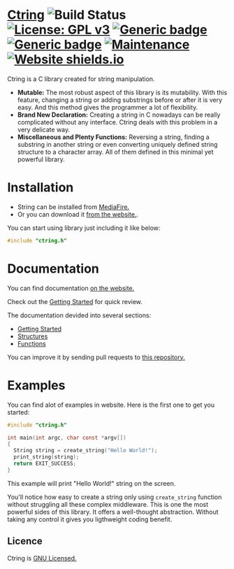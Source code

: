 # [Ctring](http://127.0.0.1:5500/template/) ![Build Status](https://travis-ci.com/ThankfulBird/ctring.svg?branch=master)  [![License: GPL v3](https://img.shields.io/badge/License-GPLv3-blue.svg)](https://www.gnu.org/licenses/gpl-3.0) [![Generic badge](https://img.shields.io/badge/version-v0.1.1-brightgreen.svg)](https://shields.io/) [![Generic badge](https://img.shields.io/badge/size-4.49kB-blueviolet.svg)](https://shields.io/) [![Maintenance](https://img.shields.io/badge/Maintained%3F-yes-green.svg)](https://GitHub.com/Naereen/StrapDown.js/graphs/commit-activity) [![Website shields.io](https://img.shields.io/website-up-down-green-red/http/shields.io.svg)](http://shields.io/)
Ctring is a C library created for string manipulation.
* __Mutable:__ The most robust aspect of this library is its mutability. With this feature, changing a string or adding substrings before or after it is very easy. And this method gives the programmer a lot of flexibility.
* __Brand New Declaration:__ Creating a string in C nowadays can be really complicated without any interface. Ctring deals with this problem in a very delicate way.
* __Miscellaneous and Plenty Functions:__ Reversing a string, finding a substring in another string or even converting uniquely defined string structure to a character array. All of them defined in this minimal yet powerful library.
# Installation
* String can be installed from [MediaFire.](http://www.mediafire.com/file/24zxio83teutlmi/ctring.h/file)   
* Or you can download it [from the website.](http://127.0.0.1:5500/template/).

You can start using library just including it like below:
```c
#include "ctring.h"
```
# Documentation
You can find documentation [on the website.](http://127.0.0.1:5500/template/)

Check out the [Getting Started](http://127.0.0.1:5500/template/introduction.html) for quick review.

The documentation devided into several sections:

* [Getting Started](http://127.0.0.1:5500/template/introduction.html)
* [Structures](http://127.0.0.1:5500/template/structures.html)
* [Functions](http://127.0.0.1:5500/template/functions.html)

You can improve it by sending pull requests to [this repository.](https://github.com/ThankfulBird/ctring)
# Examples
You can find alot of examples in website. Here is the first one to get you started:
```c
#include "ctring.h"

int main(int argc, char const *argv[])
{
  String string = create_string("Hello World!");
  print_string(string);
  return EXIT_SUCCESS;
}
```

This example will print "Hello World!" string on the screen.

You'll notice how easy to create a string only using `create_string` function without struggling all these complex middleware. This is one the most powerful sides of this library. It offers a well-thought abstraction. Without taking any control it gives you ligthweight coding benefit.

## Licence 
Ctring is [GNU Licensed.](https://github.com/ThankfulBird/ctring/blob/master/LICENSE)
